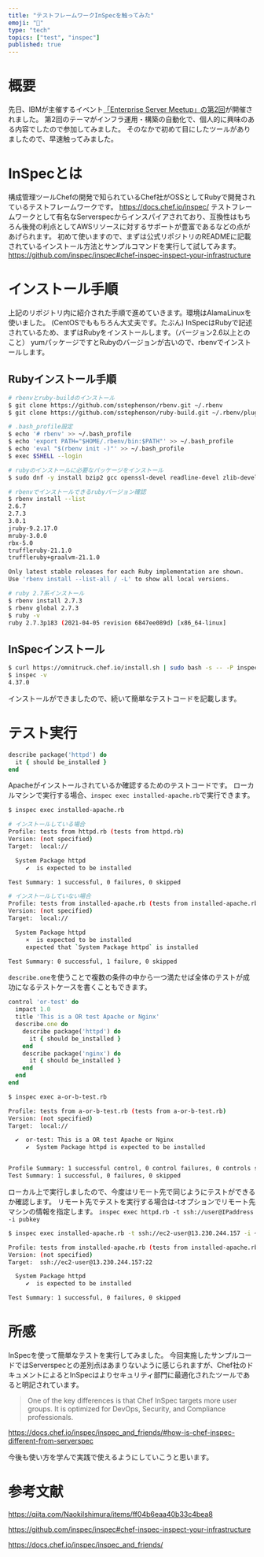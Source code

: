 ```yaml
---
title: "テストフレームワークInSpecを触ってみた"
emoji: "🐁"
type: "tech"
topics: ["test", "inspec"]
published: true
---
```


# 概要
先日、IBMが主催するイベント[「Enterprise Server Meetup」の第2回](https://enterprise-server.connpass.com/event/192584/)が開催されました。
第2回のテーマがインフラ運用・構築の自動化で、個人的に興味のある内容でしたので参加してみました。
そのなかで初めて目にしたツールがありましたので、早速触ってみました。
# InSpecとは
構成管理ツールChefの開発で知られているChef社がOSSとしてRubyで開発されているテストフレームワークです。
https://docs.chef.io/inspec/
テストフレームワークとして有名なServerspecからインスパイアされており、互換性はもちろん後発の利点としてAWSリソースに対するサポートが豊富であるなどの点があげられます。
初めて使いますので、まずは公式リポジトリのREADMEに記載されているインストール方法とサンプルコマンドを実行して試してみます。
https://github.com/inspec/inspec#chef-inspec-inspect-your-infrastructure

# インストール手順
上記のリポジトリ内に紹介された手順で進めていきます。環境はAlamaLinuxを使いました。
(CentOSでももちろん大丈夫です。たぶん)
InSpecはRubyで記述されているため、まずはRubyをインストールします。（バージョン2.6以上とのこと）
yumパッケージですとRubyのバージョンが古いので、rbenvでインストールします。
## Rubyインストール手順

```sh
# rbenvとruby-buildのインストール
$ git clone https://github.com/sstephenson/rbenv.git ~/.rbenv
$ git clone https://github.com/sstephenson/ruby-build.git ~/.rbenv/plugins/ruby-build

# .bash_profile設定
$ echo '# rbenv' >> ~/.bash_profile
$ echo 'export PATH="$HOME/.rbenv/bin:$PATH"' >> ~/.bash_profile
$ echo 'eval "$(rbenv init -)"' >> ~/.bash_profile
$ exec $SHELL --login

# rubyのインストールに必要なパッケージをインストール
$ sudo dnf -y install bzip2 gcc openssl-devel readline-devel zlib-devel

# rbenvでインストールできるrubyバージョン確認
$ rbenv install --list
2.6.7
2.7.3
3.0.1
jruby-9.2.17.0
mruby-3.0.0
rbx-5.0
truffleruby-21.1.0
truffleruby+graalvm-21.1.0

Only latest stable releases for each Ruby implementation are shown.
Use 'rbenv install --list-all / -L' to show all local versions.

# ruby 2.7系インストール
$ rbenv install 2.7.3
$ rbenv global 2.7.3
$ ruby -v
ruby 2.7.3p183 (2021-04-05 revision 6847ee089d) [x86_64-linux]
```

## InSpecインストール

```sh
$ curl https://omnitruck.chef.io/install.sh | sudo bash -s -- -P inspec
$ inspec -v
4.37.0
```

インストールができましたので、続いて簡単なテストコードを記載します。

# テスト実行

```ruby:installed-apache.rb
describe package('httpd') do
  it { should be_installed }
end
```

Apacheがインストールされているか確認するためのテストコードです。
ローカルマシンで実行する場合、`inspec exec installed-apache.rb`で実行できます。

```sh
$ inspec exec installed-apache.rb

# インストールしている場合
Profile: tests from httpd.rb (tests from httpd.rb)
Version: (not specified)
Target:  local://

  System Package httpd
     ✔  is expected to be installed

Test Summary: 1 successful, 0 failures, 0 skipped

# インストールしていない場合
Profile: tests from installed-apache.rb (tests from installed-apache.rb)
Version: (not specified)
Target:  local://

  System Package httpd
     ×  is expected to be installed
     expected that `System Package httpd` is installed

Test Summary: 0 successful, 1 failure, 0 skipped
```

`describe.one`を使うことで複数の条件の中から一つ満たせば全体のテストが成功になるテストケースを書くこともできます。

```ruby:a-or-b-test.rb
control 'or-test' do
  impact 1.0
  title 'This is a OR test Apache or Nginx'
  describe.one do
    describe package('httpd') do
      it { should be_installed }
    end
    describe package('nginx') do
      it { should be_installed }
    end
  end
end
```

```sh
$ inspec exec a-or-b-test.rb

Profile: tests from a-or-b-test.rb (tests from a-or-b-test.rb)
Version: (not specified)
Target:  local://

  ✔  or-test: This is a OR test Apache or Nginx
     ✔  System Package httpd is expected to be installed


Profile Summary: 1 successful control, 0 control failures, 0 controls skipped
Test Summary: 1 successful, 0 failures, 0 skipped
```

ローカル上で実行しましたので、今度はリモート先で同じようにテストができるか確認します。
リモート先でテストを実行する場合は-tオプションでリモート先マシンの情報を指定します。
`inspec exec httpd.rb -t ssh://user@IPaddress -i pubkey`



```sh
$ inspec exec installed-apache.rb -t ssh://ec2-user@13.230.244.157 -i ~/.ssh/TokyoKeyPair.pem

Profile: tests from installed-apache.rb (tests from installed-apache.rb)
Version: (not specified)
Target:  ssh://ec2-user@13.230.244.157:22

  System Package httpd
     ✔  is expected to be installed

Test Summary: 1 successful, 0 failures, 0 skipped
```

# 所感
InSpecを使って簡単なテストを実行してみました。
今回実施したサンプルコードではServerspecとの差別点はあまりないように感じられますが、Chef社のドキュメントによるとInSpecはよりセキュリティ部門に最適化されたツールであると明記されています。
> One of the key differences is that Chef InSpec targets more user groups. It is optimized for DevOps, Security, and Compliance professionals. 

https://docs.chef.io/inspec/inspec_and_friends/#how-is-chef-inspec-different-from-serverspec

今後も使い方を学んで実践で使えるようにしていこうと思います。

# 参考文献
https://qiita.com/NaokiIshimura/items/ff04b6eaa40b33c4bea8

https://github.com/inspec/inspec#chef-inspec-inspect-your-infrastructure

https://docs.chef.io/inspec/inspec_and_friends/
